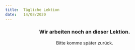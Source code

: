 ```yaml
---
title:  Tägliche Lektion
date:   14/08/2020
---
```


### <center>Wir arbeiten noch an dieser Lektion.</center>
<center>Bitte komme später zurück.</center>